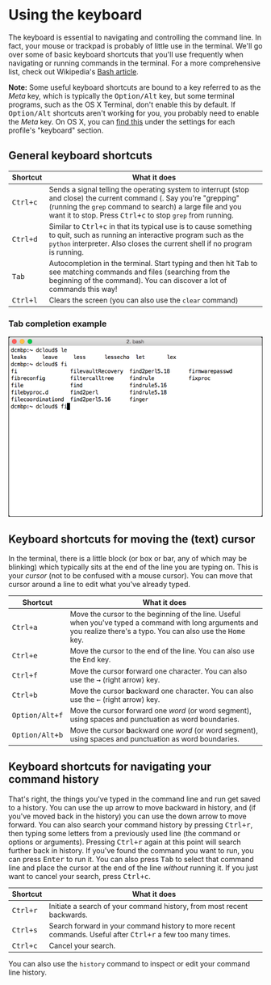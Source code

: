 # Using the keyboard

The keyboard is essential to navigating and controlling the command line. In fact, your mouse or trackpad is probably of little use in the terminal. We'll go over some of basic keyboard shortcuts that you'll use frequently when navigating or running commands in the terminal. For a more comprehensive list, check out Wikipedia's [Bash article](https://en.wikipedia.org/wiki/Bash_\(Unix_shell\)#Keyboard_shortcuts).

**Note:** Some useful keyboard shortcuts are bound to a key referred to as the *Meta* key, which is typically the <kbd>Option/Alt</kbd> key, but some terminal programs, such as the OS X Terminal, don't enable this by default. If <kbd>Option/Alt</kbd> shortcuts aren't working for you, you probably need to enable the *Meta* key. On OS X, you can [find this](http://osxdaily.com/2013/02/01/use-option-as-meta-key-in-mac-os-x-terminal/) under the settings for each profile's "keyboard" section.


## General keyboard shortcuts

| Shortcut | What it does |
| -------- | ------------ |
| <kbd>Ctrl+c</kbd> | Sends a signal telling the operating system to interrupt (stop and close) the current command (. Say you're "grepping" (running the `grep` command to search) a large file and you want it to stop. Press <kbd>Ctrl+c</kbd> to stop `grep` from running. |
| <kbd>Ctrl+d</kbd> | Similar to <kbd>Ctrl+c</kbd> in that its typical use is to cause something to quit, such as running an interactive program such as the `python` interpreter. Also closes the current shell if no program is running. |
| <kbd>Tab</kbd> | Autocompletion in the terminal. Start typing and then hit <kbd>Tab</kbd> to see matching commands and files (searching from the beginning of the command). You can discover a lot of commands this way! |
| <kbd>Ctrl+l</kbd> | Clears the screen (you can also use the `clear` command) |

### Tab completion example

![Screenshot: Using Tab for autocompletion](images/tab-completion.png)


## Keyboard shortcuts for moving the (text) cursor

In the terminal, there is a little block (or box or bar, any of which may be blinking) which typically sits at the end of the line you are typing on. This is your *cursor* (not to be confused with a mouse cursor). You can move that cursor around a line to edit what you've already typed.

| Shortcut | What it does |
| -------- | ------------ |
| <kbd>Ctrl+a</kbd> | Move the cursor to the beginning of the line. Useful when you've typed a command with long arguments and you realize there's a typo. You can also use the <kbd>Home</kbd> key. |
| <kbd>Ctrl+e</kbd> | Move the cursor to the end of the line. You can also use the <kbd>End</kbd> key. |
| <kbd>Ctrl+f</kbd> | Move the cursor **f**orward one character. You can also use the <kbd>&rarr;</kbd> (right arrow) key. |
| <kbd>Ctrl+b</kbd> | Move the cursor **b**ackward one character. You can also use the <kbd>&larr;</kbd> (right arrow) key. |
| <kbd>Option/Alt+f</kbd> | Move the cursor **f**orward one *word* (or word segment), using spaces and punctuation as word boundaries. |
| <kbd>Option/Alt+b</kbd> | Move the cursor **b**ackward one *word* (or word segment), using spaces and punctuation as word boundaries. |


## Keyboard shortcuts for navigating your command history

That's right, the things you've typed in the command line and run get saved to a history. You can use the up arrow to move backward in history, and (if you've moved back in the history) you can use the down arrow to move forward. You can also search your command history by pressing <kbd>Ctrl+r</kbd>, then typing some letters from a previously used line (the command or options or arguments). Pressing <kbd>Ctrl+r</kbd> again at this point will search further back in history. If you've found the command you want to run, you can press <kbd>Enter</kbd> to run it. You can also press <kbd>Tab</kbd> to select that command line and place the cursor at the end of the line *without* running it. If you just want to cancel your search, press <kbd>Ctrl+c</kbd>.

| Shortcut | What it does |
| -------- | ------------ |
| <kbd>Ctrl+r</kbd> | Initiate a search of your command history, from most recent backwards. |
| <kbd>Ctrl+s</kbd> | Search forward in your command history to more recent commands. Useful after <kbd>Ctrl+r</kbd> a few too many times. |
| <kbd>Ctrl+c</kbd> | Cancel your search. |

You can also use the `history` command to inspect or edit your command line history.
